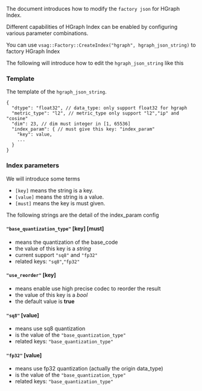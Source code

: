 

The document introduces how to modify the `factory json` for HGraph Index.

Different capabilities of HGraph Index can be enabled by configuring various parameter combinations.

You can use `vsag::Factory::CreateIndex("hgraph", hgraph_json_string)` to factory HGraph Index

The following will introduce how to edit the `hgraph_json_string` like this

### Template

The template of the `hgraph_json_string`.
```json5
{
  "dtype": "float32", // data_type: only support float32 for hgraph
  "metric_type": "l2", // metric_type only support "l2","ip" and "cosine"
  "dim": 23, // dim must integer in [1, 65536]
  "index_param": { // must give this key: "index_param"
    "key": value,
    ...
  }
}
```
### Index parameters

We will introduce some terms

- `[key]` means the string is a key.
- `[value]` means the string is a value.
- `[must]` means the key is must given.

The following strings are the detail of the index_param config

#### `"base_quantization_type"` [key] [must]
- means the quantization of the base_code
- the value of this key is a $string$
- current support `"sq8"` and `"fp32"`
- related keys: `"sq8"`,`"fp32"`

#### `"use_reorder"` [key]
- means enable use high precise codec to reorder the result
- the value of this key is a $bool$
- the default value is **true**

#### `"sq8"` [value]
- means use sq8 quantization
- is the value of the `"base_quantization_type"`
- related keys: `"base_quantization_type"`

#### `"fp32"` [value]
- means use fp32 quantization (actually the origin data_type)
- is the value of the `"base_quantization_type"`
- related keys: `"base_quantization_type"`


